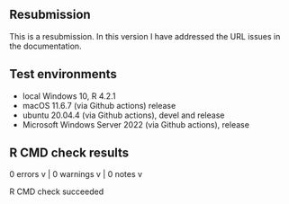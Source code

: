 ## Resubmission
This is a resubmission. In this version I have addressed the URL issues in the documentation.


## Test environments
* local Windows 10, R 4.2.1
* macOS 11.6.7 (via Github actions) release
* ubuntu 20.04.4 (via Github actions), devel and release
* Microsoft Windows Server 2022 (via Github actions), release 


## R CMD check results

0 errors v | 0 warnings v | 0 notes v

R CMD check succeeded

